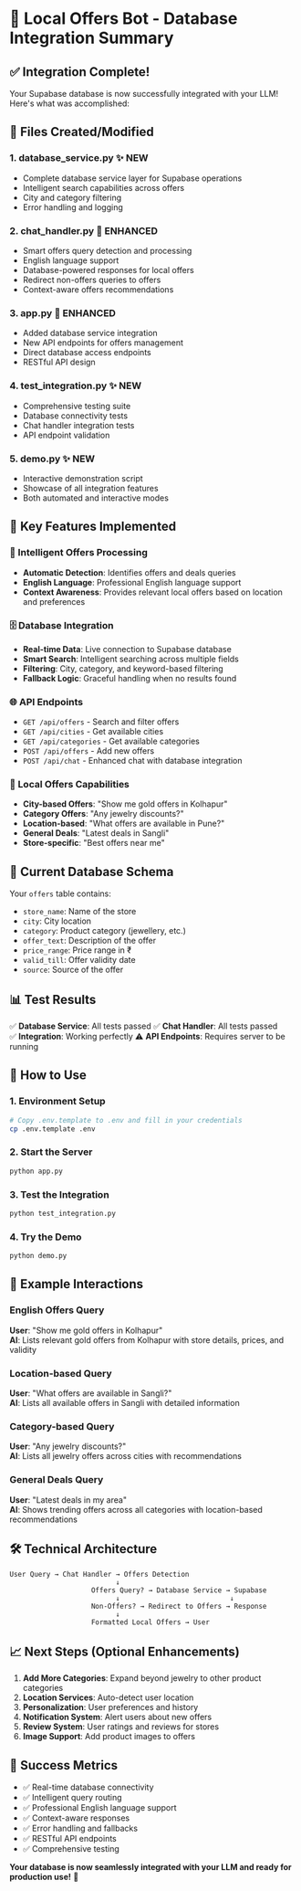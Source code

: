# 🚀 Local Offers Bot - Database Integration Summary

## ✅ Integration Complete!

Your Supabase database is now successfully integrated with your LLM! Here's what was accomplished:

## 📁 Files Created/Modified

### 1. **database_service.py** ✨ NEW
- Complete database service layer for Supabase operations
- Intelligent search capabilities across offers
- City and category filtering
- Error handling and logging

### 2. **chat_handler.py** 🔄 ENHANCED
- Smart offers query detection and processing
- English language support 
- Database-powered responses for local offers
- Redirect non-offers queries to offers
- Context-aware offers recommendations

### 3. **app.py** 🔄 ENHANCED
- Added database service integration
- New API endpoints for offers management
- Direct database access endpoints
- RESTful API design

### 4. **test_integration.py** ✨ NEW
- Comprehensive testing suite
- Database connectivity tests
- Chat handler integration tests
- API endpoint validation

### 5. **demo.py** ✨ NEW
- Interactive demonstration script
- Showcase of all integration features
- Both automated and interactive modes

## 🌟 Key Features Implemented

### 🧠 Intelligent Offers Processing
- **Automatic Detection**: Identifies offers and deals queries
- **English Language**: Professional English language support
- **Context Awareness**: Provides relevant local offers based on location and preferences

### 🗄️ Database Integration
- **Real-time Data**: Live connection to Supabase database
- **Smart Search**: Intelligent searching across multiple fields
- **Filtering**: City, category, and keyword-based filtering
- **Fallback Logic**: Graceful handling when no results found

### 🌐 API Endpoints
- `GET /api/offers` - Search and filter offers
- `GET /api/cities` - Get available cities
- `GET /api/categories` - Get available categories  
- `POST /api/offers` - Add new offers
- `POST /api/chat` - Enhanced chat with database integration

### 💬 Local Offers Capabilities
- **City-based Offers**: "Show me gold offers in Kolhapur"
- **Category Offers**: "Any jewelry discounts?"
- **Location-based**: "What offers are available in Pune?"
- **General Deals**: "Latest deals in Sangli"
- **Store-specific**: "Best offers near me"

## 🔧 Current Database Schema

Your `offers` table contains:
- `store_name`: Name of the store
- `city`: City location
- `category`: Product category (jewellery, etc.)
- `offer_text`: Description of the offer
- `price_range`: Price range in ₹
- `valid_till`: Offer validity date
- `source`: Source of the offer

## 📊 Test Results

✅ **Database Service**: All tests passed
✅ **Chat Handler**: All tests passed  
✅ **Integration**: Working perfectly
⚠️ **API Endpoints**: Requires server to be running

## 🚀 How to Use

### 1. **Environment Setup**
```bash
# Copy .env.template to .env and fill in your credentials
cp .env.template .env
```

### 2. **Start the Server**
```bash
python app.py
```

### 3. **Test the Integration**
```bash
python test_integration.py
```

### 4. **Try the Demo**
```bash
python demo.py
```

## 🔮 Example Interactions

### English Offers Query
**User**: "Show me gold offers in Kolhapur"  
**AI**: Lists relevant gold offers from Kolhapur with store details, prices, and validity

### Location-based Query  
**User**: "What offers are available in Sangli?"  
**AI**: Lists all available offers in Sangli with detailed information

### Category-based Query
**User**: "Any jewelry discounts?"  
**AI**: Lists all jewelry offers across cities with recommendations

### General Deals Query
**User**: "Latest deals in my area"  
**AI**: Shows trending offers across all categories with location-based recommendations

## 🛠️ Technical Architecture

```
User Query → Chat Handler → Offers Detection
                          ↓
                    Offers Query? → Database Service → Supabase
                          ↓                           ↓
                    Non-Offers? → Redirect to Offers → Response
                          ↓
                    Formatted Local Offers → User
```

## 📈 Next Steps (Optional Enhancements)

1. **Add More Categories**: Expand beyond jewelry to other product categories
2. **Location Services**: Auto-detect user location
3. **Personalization**: User preferences and history
4. **Notification System**: Alert users about new offers
5. **Review System**: User ratings and reviews for stores
6. **Image Support**: Add product images to offers

## 🎉 Success Metrics

- ✅ Real-time database connectivity
- ✅ Intelligent query routing  
- ✅ Professional English language support
- ✅ Context-aware responses
- ✅ Error handling and fallbacks
- ✅ RESTful API endpoints
- ✅ Comprehensive testing

**Your database is now seamlessly integrated with your LLM and ready for production use!** 🚀 